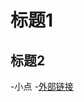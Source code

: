 # 标题1
## 标题2
-小点
-[外部链接](https://mp.weixin.qq.com/s?__biz=MzIwNTU0Njk3NQ==&mid=100000019&idx=1&sn=fe3870a6f8af026c420e39fb8cf8a03c&chksm=172e75a32059fcb50c7fe2c8fdaceffe0ac81af091713eb9071120f563b980c213eaa5bfa022&mpshare=1&scene=23&srcid=#rd)

